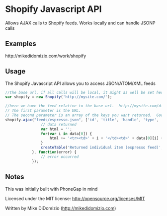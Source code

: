 <h1>Shopify Javascript API</h1>

Allows AJAX calls to Shopify feeds.  Works locally and can handle JSONP calls

<h2>Examples</h2>
http://mikedidomizio.com/work/shopify

<h2>Usage</h2>

The Shopify Javascript API allows you to access JSON/ATOM/XML feeds

```javascript
//the base url, if all calls will be local, it might as well be set here
var shopify = new Shopify('http://mysite.com/');

//here we have the feed relative to the base url.  http://mysite.com/dir/myFeed.atom will be called in this example
// The first parameter is the URL.  
// The second parameter is an array of the keys you want returned.  Good if you want to reduce the size of an object
shopify.ajax("feeds/espresso.json", ['id', 'title', 'handle', 'type', 'tags']).then(function(data) {
                // data returned
                var html = '';
                for(var i in data[0]) {
                    html += '<tr><td>' + i + '</td><td>' + data[0][i] + '</td></tr>';
                }
                createTable('Returned individual item (espresso feed)', html);
            }, function(error) {
                // error occurred
            });

```

<h2>Notes</h2>

This was initially built with PhoneGap in mind

Licensed under the MIT license: http://opensource.org/licenses/MIT

Written by Mike DiDomizio (http://mikedidomizio.com)
